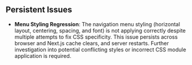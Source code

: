 ## Persistent Issues

- **Menu Styling Regression**: The navigation menu styling (horizontal layout, centering, spacing, and font) is not applying correctly despite multiple attempts to fix CSS specificity. This issue persists across browser and Next.js cache clears, and server restarts. Further investigation into potential conflicting styles or incorrect CSS module application is required.